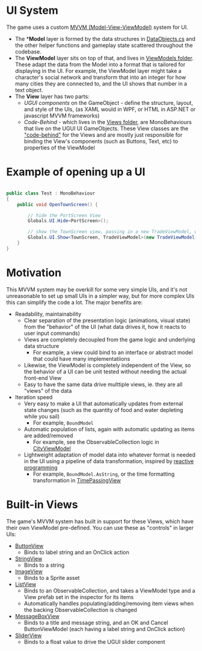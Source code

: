 UI System
==================

The game uses a custom [MVVM (Model-View-ViewModel)](https://en.wikipedia.org/wiki/Model%E2%80%93view%E2%80%93viewmodel) system for UI. 

* The ***Model** layer is formed by the data structures in [DataObjects.cs](/Assets/Scripts/DataObjects.cs) and the other helper functions and gameplay state scattered throughout the codebase.
* The **ViewModel** layer sits on top of that, and lives in [ViewModels folder](/Assets/Scripts/ViewModels). These adapt the data from the Model into a format that is tailored for displaying in the UI. For example, the ViewModel layer might take a character's social network and transform that into an integer for how many cities they are connected to, and the UI shows that number in a text object. 
* The **View** layer has two parts:
  * *UGUI components* on the GameObject - define the structure, layout, and style of the UIs, (as XAML would in WPF, or HTML in ASP.NET or javascript MVVM frameworks)
  * *Code-Behind* - which lives in the [Views folder](/Assets/Scripts/Components/Views), are MonoBehaviours that live on the UGUI UI GameObjects. These View classes are the ["code-behind"](https://en.wiktionary.org/wiki/code-behind) for the Views and are mostly just responsible for binding the View's components (such as Buttons, Text, etc) to properties of the ViewModel

# Example of opening up a UI

```cs

public class Test : MonoBehaviour
{
	public void OpenTownScreen() {

		// hide the PortScreen View
		Globals.UI.Hide<PortScreen>();

		// show the TownScreen view, passing in a new TradeViewModel, which can take in any information to be sent into the UI as the model
		Globals.UI.Show<TownScreen, TradeViewModel>(new TradeViewModel("My Town"));
	}
}

```

# Motivation

This MVVM system may be overkill for some very simple UIs, and it's not unreasonable to set up small UIs in a simpler way, but for more complex UIs this can simplify the code a lot. The major benefits are:

* Readability, maintainability
	* Clear separation of the presentation logic (animations, visual state) from the "behavior" of the UI (what data drives it, how it reacts to user input commands)
	* Views are completely decoupled from the game logic and underlying data structure
	  * For example, a view could bind to an interface or abstract model that could have many implementatiions
	* Likewise, the ViewModel is completely independent of the View, so the behavior of a UI can be unit tested without needing the actual front-end View
	* Easy to have the same data drive multtiple views, ie. they are all "views" of the data
* Iteration speed
	* Very easy to make a UI that automatically updates from external state changes (such as the quantity of food and water depleting while you sail)
	  * For example, ```BoundModel```
	* Automatic population of lists, again with automatic updating as items are added/removed
	  * For example, see the ObservableCollection logic in [CityViewModel](/Assets/Scripts/ViewModels/CityViewModel.cs)
	* Lightweight adaptation of model data into whatever format is needed in the UI using a pipeline of data transformation, inspired by [reactive programming](https://en.wikipedia.org/wiki/Reactive_programming)
	  * For example, ```BoundModel.AsString```, or the time formatting transformation in [TimePassingView](/Assets/Scripts/Components/Views/TimePassingView.cs)

# Built-in Views

The game's MVVM system has built in support for these Views, which have their own ViewModel pre-defined. You can use these as "controls" in larger UIs:

* [ButtonView](/Assets/Scripts/_ShinyUnity/UI/Views/ButtonView.cs)
  * Binds to label string and an OnClick action
* [StringView](/Assets/Scripts/_ShinyUnity/UI/Views/StringView.cs)
  * Binds to a string 
* [ImageView](/Assets/Scripts/_ShinyUnity/UI/Views/ImageView.cs)
  * Binds to a Sprite asset
* [ListView](/Assets/Scripts/_ShinyUnity/UI/Views/ListView.cs)
  * Binds to an ObservableCollection, and takes a ViewModel type and a View prefab set in the inspector for its items
  * Automatically handles populating/adding/removing item views when the backing ObservableCollection is changed
* [MessageBoxView](/Assets/Scripts/_ShinyUnity/UI/Views/MessageBoxView.cs)
  * Binds to a title and message string, and an OK and Cancel ButtonViewModel (each having a label string and OnClick action)
* [SliderView](/Assets/Scripts/_ShinyUnity/UI/Views/SliderView.cs)
  * Binds to a float value to drive the UGUI slider component
